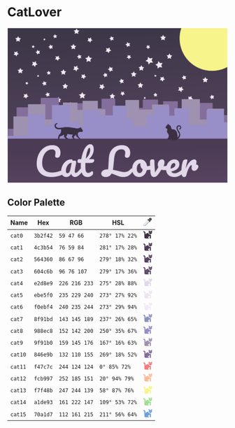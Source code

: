 # CatLover

![Banner](assets/banner.png)


## Color Palette

Name    | Hex       | RGB           | HSL           | ![Color Picker](assets/eyedropper.png)
---     | ---       | ---           | ---           | ---
`cat0`  | `3b2f42`  | `59 47 66`    | `278° 17% 22%`| ![cat0](assets/cat0.png)
`cat1`  | `4c3b54`  | `76 59 84`    | `281° 17% 28%`| ![cat1](assets/cat1.png)
`cat2`  | `564360`  | `86 67 96`    | `279° 18% 32%`| ![cat2](assets/cat2.png)
`cat3`  | `604c6b`  | `96 76 107`   | `279° 17% 36%`| ![cat3](assets/cat3.png)
`cat4`  | `e2d8e9`  | `226 216 233` | `275° 28% 88%`| ![cat4](assets/cat4.png)
`cat5`  | `ebe5f0`  | `235 229 240` | `273° 27% 92%`| ![cat5](assets/cat5.png)
`cat6`  | `f0ebf4`  | `240 235 244` | `273° 29% 94%`| ![cat6](assets/cat6.png)
`cat7`  | `8f91bd`  | `143 145 189` | `237° 26% 65%`| ![cat7](assets/cat7.png)
`cat8`  | `988ec8`  | `152 142 200` | `250° 35% 67%`| ![cat8](assets/cat8.png)
`cat9`  | `9f91b0`  | `159 145 176` | `167° 16% 63%`| ![cat9](assets/cat9.png)
`cat10` | `846e9b`  | `132 110 155` | `269° 18% 52%`| ![cat10](assets/cat10.png)
`cat11` | `f47c7c`  | `244 124 124` | `0° 85% 72%`  | ![cat11](assets/cat11.png)
`cat12` | `fcb997`  | `252 185 151` | `20° 94% 79%` | ![cat12](assets/cat12.png)
`cat13` | `f7f48b`  | `247 244 139` | `58° 87% 76%` | ![cat13](assets/cat13.png)
`cat14` | `a1de93`  | `161 222 147` | `109° 53% 72%`| ![cat14](assets/cat14.png)
`cat15` | `70a1d7`  | `112 161 215` | `211° 56% 64%`| ![cat15](assets/cat15.png)
